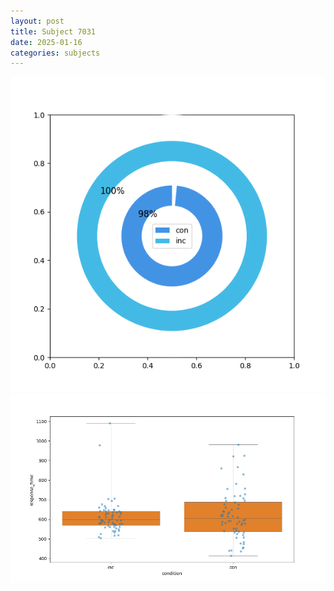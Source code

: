 ```yaml
---
layout: post
title: Subject 7031
date: 2025-01-16
categories: subjects
---
```


![](data/7031/run-29/7031_accuracy_by_condition.png)
![](data/7031/run-29/7031_rt.png)

